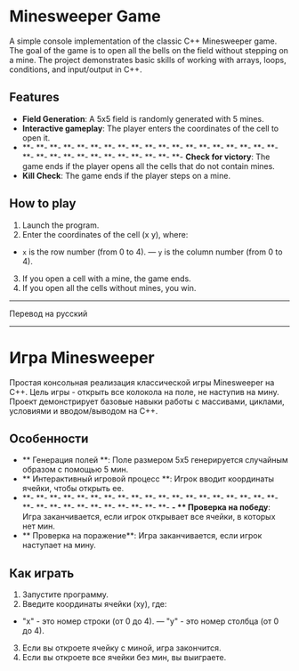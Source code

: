 # Minesweeper Game

A simple console implementation of the classic C++ Minesweeper game. The goal of the game is to open all the bells on the field without stepping on a mine. The project demonstrates basic skills of working with arrays, loops, conditions, and input/output in C++.

## Features

- **Field Generation**: A 5x5 field is randomly generated with 5 mines.
- **Interactive gameplay**: The player enters the coordinates of the cell to open it.
- **- **- **- **- **- **- **- **- **- **- **- **- **- **- **- **- **- **- **- **- **- **- **- **- **- **- **- **- **- **- **- **Check for victory**: The game ends if the player opens all the cells that do not contain mines.
- **Kill Check**: The game ends if the player steps on a mine.

## How to play

1. Launch the program.
2. Enter the coordinates of the cell (x y), where:
- `x` is the row number (from 0 to 4).
— `y` is the column number (from 0 to 4).
3. If you open a cell with a mine, the game ends.
4. If you open all the cells without mines, you win.
----------------------------------------------------------------------------------------------------------

Перевод на русский

----------------------------------------------------------------------------------------------------------
# Игра Minesweeper

Простая консольная реализация классической игры Minesweeper на C++. Цель игры - открыть все колокола на поле, не наступив на мину. Проект демонстрирует базовые навыки работы с массивами, циклами, условиями и вводом/выводом на C++.

## Особенности

- ** Генерация полей **: Поле размером 5x5 генерируется случайным образом с помощью 5 мин.
- ** Интерактивный игровой процесс **: Игрок вводит координаты ячейки, чтобы открыть ее.
- **- **- **- **- **- **- **- **- **- **- **- **- **- **- **- **- **- **- **- **- **- **- **- **- **- **- **- **- **- **- **- ** Проверка на победу**: Игра заканчивается, если игрок открывает все ячейки, в которых нет мин.
- ** Проверка на поражение**: Игра заканчивается, если игрок наступает на мину.

## Как играть

1. Запустите программу.
2. Введите координаты ячейки (xy), где:
- "x" - это номер строки (от 0 до 4).
— "y" - это номер столбца (от 0 до 4).
3. Если вы откроете ячейку с миной, игра закончится.
4. Если вы откроете все ячейки без мин, вы выиграете.
